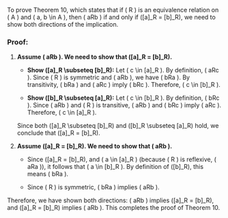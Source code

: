 To prove Theorem 10, which states that if \( R \) is an equivalence relation on \( A \) and \( a, b \in A \), then \( aRb \) if and only if \([a]_R = [b]_R\), we need to show both directions of the implication.

### Proof:

1. **Assume \( aRb \). We need to show that \([a]_R = [b]_R\).**

   - **Show \([a]_R \subseteq [b]_R\):**
     Let \( c \in [a]_R \). By definition, \( aRc \). Since \( R \) is symmetric and \( aRb \), we have \( bRa \). By transitivity, \( bRa \) and \( aRc \) imply \( bRc \). Therefore, \( c \in [b]_R \).

   - **Show \([b]_R \subseteq [a]_R\):**
     Let \( c \in [b]_R \). By definition, \( bRc \). Since \( aRb \) and \( R \) is transitive, \( aRb \) and \( bRc \) imply \( aRc \). Therefore, \( c \in [a]_R \).

   Since both \([a]_R \subseteq [b]_R\) and \([b]_R \subseteq [a]_R\) hold, we conclude that \([a]_R = [b]_R\).

2. **Assume \([a]_R = [b]_R\). We need to show that \( aRb \).**

   - Since \([a]_R = [b]_R\), and \( a \in [a]_R \) (because \( R \) is reflexive, \( aRa \)), it follows that \( a \in [b]_R \). By definition of \([b]_R\), this means \( bRa \).

   - Since \( R \) is symmetric, \( bRa \) implies \( aRb \).

Therefore, we have shown both directions: \( aRb \) implies \([a]_R = [b]_R\), and \([a]_R = [b]_R\) implies \( aRb \). This completes the proof of Theorem 10.